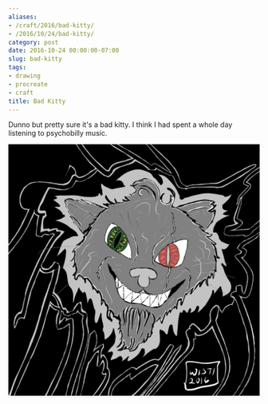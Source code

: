 ```yaml
---
aliases:
- /craft/2016/bad-kitty/
- /2016/10/24/bad-kitty/
category: post
date: 2016-10-24 00:00:00-07:00
slug: bad-kitty
tags:
- drawing
- procreate
- craft
title: Bad Kitty
---
```


Dunno but pretty sure it's a bad kitty. I think I had spent a whole day listening to psychobilly music.

![attachments/img/2016/cover-2016-10-24.png](../../../attachments/img/2016/cover-2016-10-24.png)
